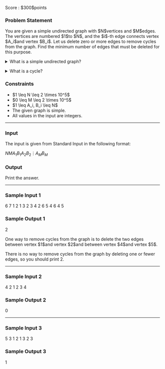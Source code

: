 
<div>

<span>

<span>

<p>
Score : $300$points
</p>

<div>

<section>

### **Problem Statement**

<p>
You are given a simple undirected graph with $N$vertices and $M$edges. The vertices are numbered $1$to $N$, and the $i$-th edge connects vertex $A_i$and vertex $B_i$.
Let us delete zero or more edges to remove cycles from the graph. Find the minimum number of edges that must be deleted for this purpose.
</p>

<p>

</p>

<details>

<summary>
What is a simple undirected graph?
</summary>

<strong>
A simple undirected graph
</strong>
is a graph without self-loops or multi-edges whose edges have no direction.

</details>

<p>

</p>

<p>

</p>

<details>

<summary>
What is a cycle?
</summary>
A 
<strong>
cycle
</strong>
in a simple undirected graph is a sequence of vertices $(v_0, v_1, \ldots, v_{n-1})$of length at least $3$satisfying $v_i \neq v_j$if $i \neq j$such that for each $0 \leq i < n$, there is an edge between $v_i$and $v_{i+1 \bmod n}$.

</details>

<p>

</p>

</section>

</div>

<div>

<section>

### **Constraints**

<ul>

<li>
$1 \leq N \leq 2 \times 10^5$
</li>

<li>
$0 \leq M \leq 2 \times 10^5$
</li>

<li>
$1 \leq A_i, B_i \leq N$
</li>

<li>
The given graph is simple.
</li>

<li>
All values in the input are integers.
</li>

</ul>

</section>

</div>

---

<div>

<div>

<section>

### **Input**

<p>
The input is given from Standard Input in the following format:
</p>

<div>

$N$$M$$A_1$$B_1$$A_2$$B_2$$\vdots$$A_M$$B_M$
</div>

</section>

</div>

<div>

<section>

### **Output**

<p>
Print the answer.
</p>

</section>

</div>

</div>

---

<div>

<section>

### **Sample Input 1**

<div>

6 7
1 2
1 3
2 3
4 2
6 5
4 6
4 5

</div>

</section>

</div>

<div>

<section>

### **Sample Output 1**

<div>

2

</div>

<p>
One way to remove cycles from the graph is to delete the two edges between vertex $1$and vertex $2$and between vertex $4$and vertex $5$.

There is no way to remove cycles from the graph by deleting one or fewer edges, so you should print $2$.
</p>

</section>

</div>

---

<div>

<section>

### **Sample Input 2**

<div>

4 2
1 2
3 4

</div>

</section>

</div>

<div>

<section>

### **Sample Output 2**

<div>

0

</div>

</section>

</div>

---

<div>

<section>

### **Sample Input 3**

<div>

5 3
1 2
1 3
2 3

</div>

</section>

</div>

<div>

<section>

### **Sample Output 3**

<div>

1

</div>

</section>

</div>

</span>

</span>

</div>
